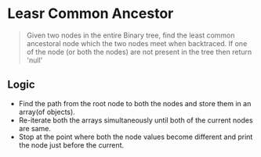 # Leasr Common Ancestor

> Given two nodes in the entire Binary tree, find the least common ancestoral node which the two nodes meet when backtraced.
> If one of the node (or both the nodes) are not present in the tree then return 'null'

## Logic

- Find the path from the root node to both the nodes and store them in an array(of objects).
- Re-iterate both the arrays simultaneously until both of the current nodes are same.
- Stop at the point where both the node values become different and print the node just before the current.